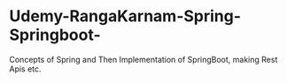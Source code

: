 # Udemy-RangaKarnam-Spring-Springboot-
Concepts of Spring and Then Implementation of SpringBoot, making Rest Apis etc.
